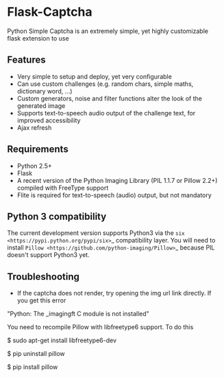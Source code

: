# Flask-Captcha

Python Simple Captcha is an extremely simple, yet highly customizable flask extension to use

## Features

* Very simple to setup and deploy, yet very configurable
* Can use custom challenges (e.g. random chars, simple maths, dictionary word, ...)
* Custom generators, noise and filter functions alter the look of the generated image
* Supports text-to-speech audio output of the challenge text, for improved accessibility
* Ajax refresh

## Requirements

* Python 2.5+
* Flask
* A recent version of the Python Imaging Library (PIL 1.1.7 or Pillow 2.2+) compiled with FreeType support
* Flite is required for text-to-speech (audio) output, but not mandatory

## Python 3 compatibility

The current development version supports Python3 via the `six <https://pypi.python.org/pypi/six>`_ compatibility layer.
You will need to install `Pillow <https://github.com/python-imaging/Pillow>`_ because PIL doesn't support Python3 yet.

## Troubleshooting

* If the captcha does not render, try opening the img url link directly. If you get this error

"Python: The _imagingft C module is not installed"

You need to recompile Pillow with libfreetype6 support. To do this

$ sudo apt-get install libfreetype6-dev

$ pip uninstall pillow

$ pip install pillow
